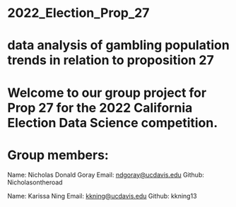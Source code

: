 # 2022_Election_Prop_27
# data analysis of gambling population trends in relation to proposition 27
# Welcome to our group project for Prop 27 for the 2022 California Election Data Science competition.




# Group members:


Name: Nicholas Donald Goray 
Email: ndgoray@ucdavis.edu
Github: Nicholasontheroad

Name: Karissa Ning
Email: kkning@ucdavis.edu
Github: kkning13
